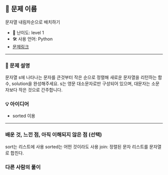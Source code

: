## 📘 문제 이름

문자열 내림차순으로 배치하기

- 🧩 난이도: level 1
- 🛠 사용 언어: Python
- [문제링크](https://school.programmers.co.kr/learn/courses/30/lessons/12917#)

---

### 🧠 문제 설명

문자열 s에 나타나는 문자를 큰것부터 작은 순으로 정렬해 새로운 문자열을 리턴하는 함수, solution을 완성해주세요.
s는 영문 대소문자로만 구성되어 있으며, 대문자는 소문자보다 작은 것으로 간주합니다.

### 💡 아이디어

- sorted 이용

---

### 배운 것, 느낀 점, 아직 이해되지 않은 점 (선택)

sort는 리스트에 사용
sorted는 어떤 것이라도 사용
join: 정렬된 문자 리스트를 문자열로 합친다.

### 다른 사람의 풀이
